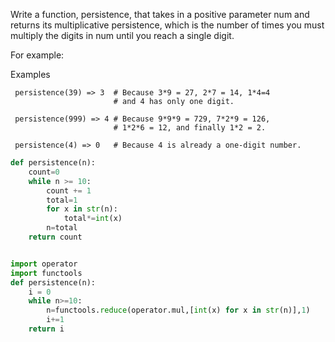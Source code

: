 Write a function, persistence, that takes in a positive parameter num and returns its multiplicative persistence, which is the number of times you must multiply the digits in num until you reach a single digit.</br>

For example:

Examples
```
 persistence(39) => 3  # Because 3*9 = 27, 2*7 = 14, 1*4=4
                       # and 4 has only one digit.

 persistence(999) => 4 # Because 9*9*9 = 729, 7*2*9 = 126,
                       # 1*2*6 = 12, and finally 1*2 = 2.

 persistence(4) => 0   # Because 4 is already a one-digit number.
```


```python 
def persistence(n):   
    count=0    
    while n >= 10: 
        count += 1 
        total=1      
        for x in str(n):
            total*=int(x)           
        n=total  
    return count
```

```python 

import operator
import functools
def persistence(n):
    i = 0
    while n>=10:
        n=functools.reduce(operator.mul,[int(x) for x in str(n)],1)
        i+=1
    return i
 ```